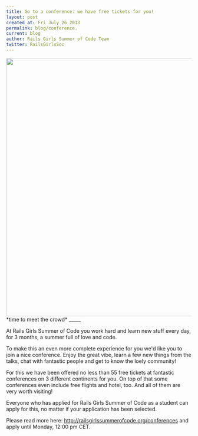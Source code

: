 ```yaml
---
title: Go to a conference: we have free tickets for you!
layout: post
created_at: Fri July 26 2013
permalink: blog/conference.
current: blog
author: Rails Girls Summer of Code Team
twitter: RailsGirlsSoc
---
```



<img src="https://f.cloud.github.com/assets/1711357/862757/f30569be-f5fa-11e2-97ee-1b32a3da5138.png" width="700">
*time to meet the crowd*
_____

At Rails Girls Summer of Code you work hard and learn new stuff every day, for
3 months, a summer full of love and code.

To make this an even more complete experience for you we'd like you to join a
nice conference. Enjoy the great vibe, learn a few new things from the talks, chat with fantastic people and get to know the loely community!


For this we have been offered no less than 55 free tickets at fantastic
conferences on 3 different continents for you. On top of that some conferences
even include free flights and hotel, too. And all of them are very worth
visiting!

Everyone who has applied for Rails Girls Summer of Code as a student can apply
for this, no matter if your application has been selected.

Please read more here: http://railsgirlssummerofcode.org/conferences and apply
until Monday, 12:00 pm CET.
